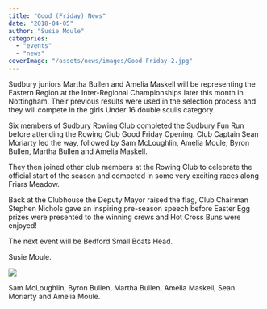 ```yaml
---
title: "Good (Friday) News"
date: "2018-04-05"
author: "Susie Moule"
categories: 
  - "events"
  - "news"
coverImage: "/assets/news/images/Good-Friday-2.jpg"
---
```


Sudbury juniors Martha Bullen and Amelia Maskell will be representing the Eastern Region at the Inter-Regional Championships later this month in Nottingham. Their previous results were used in the selection process and they will compete in the girls Under 16 double sculls category.

Six members of Sudbury Rowing Club completed the Sudbury Fun Run before attending the Rowing Club Good Friday Opening. Club Captain Sean Moriarty led the way, followed by Sam McLoughlin, Amelia Moule, Byron Bullen, Martha Bullen and Amelia Maskell.

They then joined other club members at the Rowing Club to celebrate the official start of the season and competed in some very exciting races along Friars Meadow.

Back at the Clubhouse the Deputy Mayor raised the flag, Club Chairman Stephen Nichols gave an inspiring pre-season speech before Easter Egg prizes were presented to the winning crews and Hot Cross Buns were enjoyed!

The next event will be Bedford Small Boats Head.

Susie Moule.

[![](/assets/news/images/Good-Friday-1.jpg)](http://sudburyrowingclub.org.uk/wp-content/uploads/2018/04/Good-Friday-1.jpg)

Sam McLoughlin, Byron Bullen, Martha Bullen, Amelia Maskell, Sean Moriarty and Amelia Moule.
